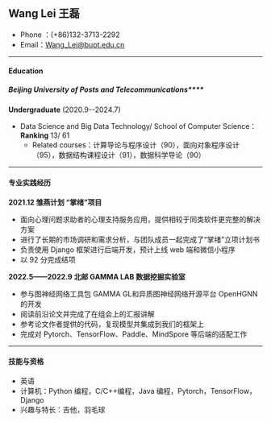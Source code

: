 ## Wang Lei 王磊

 - Phone ：(+86)132-3713-2292
 - Email：Wang_Lei@bupt.edu.cn

---

#### Education

#####  Beijing University of Posts and Telecommunications****

  **Undergraduate**	 (2020.9--2024.7)

* Data Science and Big Data Technology/ School of Computer Science：**Ranking** 13/ 61
  * Related courses：计算导论与程序设计（90），面向对象程序设计（95），数据结构课程设计（91），数据科学导论（90）



---

#### 专业实践经历

**2021.12 雏燕计划 “掌绪”项目**

* 面向心理问题求助者的心理支持服务应用，提供相较于同类软件更完整的解决方案
* 进行了长期的市场调研和需求分析，与团队成员一起完成了“掌绪”立项计划书
* 负责使用 Django 框架进行后端开发，预计上线 web 端和微信小程序
* 以 92 分完成结项

**2022.5——2022.9 北邮 GAMMA LAB 数据挖掘实验室**

* 参与图神经网络工具包 GAMMA GL和异质图神经网络开源平台 OpenHGNN 的开发
* 阅读前沿论文并完成了在组会上的汇报讲解
* 参考论文作者提供的代码，复现模型并集成到我们的框架上
* 完成对 Pytorch、TensorFlow、Paddle、MindSpore 等后端的适配工作

---

#### 技能与资格

* 英语
* 计算机：Python 编程，C/C++编程，Java 编程，Pytorch，TensorFlow，Django
* 兴趣与特长：吉他，羽毛球

